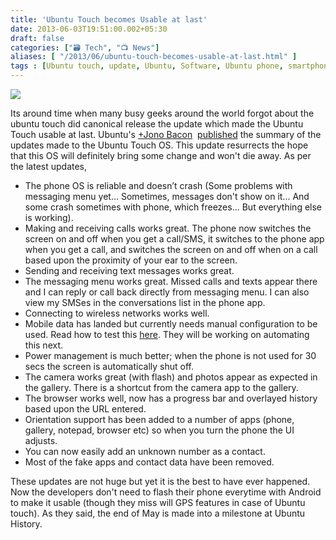 ```yaml
---
title: 'Ubuntu Touch becomes Usable at last'
date: 2013-06-03T19:51:00.002+05:30
draft: false
categories: ["🗃️ Tech", "📺 News"]
aliases: [ "/2013/06/ubuntu-touch-becomes-usable-at-last.html" ]
tags : [Ubuntu touch, update, Ubuntu, Software, Ubuntu phone, smartphone]
---
```


[![](https://2.bp.blogspot.com/-poRhnrZEUX4/UVgZ7MOnKsI/AAAAAAAAAfI/x8zuK4qwGzI/s640/1671742-inline-inline-ubuntu-101.jpg)](https://2.bp.blogspot.com/-poRhnrZEUX4/UVgZ7MOnKsI/AAAAAAAAAfI/x8zuK4qwGzI/s1600/1671742-inline-inline-ubuntu-101.jpg)

  
  
Its around time when many busy geeks around the world forgot about the ubuntu touch did canonical release the update which made the Ubuntu Touch usable at last. Ubuntu's [+Jono Bacon](https://plus.google.com/114419073019603780828)  [published](https://www.jonobacon.org/2013/06/01/ubuntu-phone-dogfooding-update/) the summary of the updates made to the Ubuntu Touch OS. This update resurrects the hope that this OS will definitely bring some change and won't die away. As per the latest updates,  
  

*   The phone OS is reliable and doesn’t crash (Some problems with messaging menu yet... Sometimes, messages don't show on it... And some crash sometimes with phone, which freezes... But everything else is working).
*   Making and receiving calls works great. The phone now switches the screen on and off when you get a call/SMS, it switches to the phone app when you get a call, and switches the screen on and off when on a call based upon the proximity of your ear to the screen.
*   Sending and receiving text messages works great.
*   The messaging menu works great. Missed calls and texts appear there and I can reply or call back directly from messaging menu. I can also view my SMSes in the conversations list in the phone app.
*   Connecting to wireless networks works well.
*   Mobile data has landed but currently needs manual configuration to be used. Read how to test this [here](httpss://plus.google.com/u/0/100264483712374857174/posts/3o1tjYo9Ghx). They will be working on automating this next.
*   Power management is much better; when the phone is not used for 30 secs the screen is automatically shut off.
*   The camera works great (with flash) and photos appear as expected in the gallery. There is a shortcut from the camera app to the gallery.
*   The browser works well, now has a progress bar and overlayed history based upon the URL entered.
*   Orientation support has been added to a number of apps (phone, gallery, notepad, browser etc) so when you turn the phone the UI adjusts.
*   You can now easily add an unknown number as a contact.
*   Most of the fake apps and contact data have been removed.

These updates are not huge but yet it is the best to have ever happened. Now the developers don't need to flash their phone everytime with Android to make it usable (though they miss will GPS features in case of Ubuntu touch). As they said, the end of May is made into a milestone at Ubuntu History.